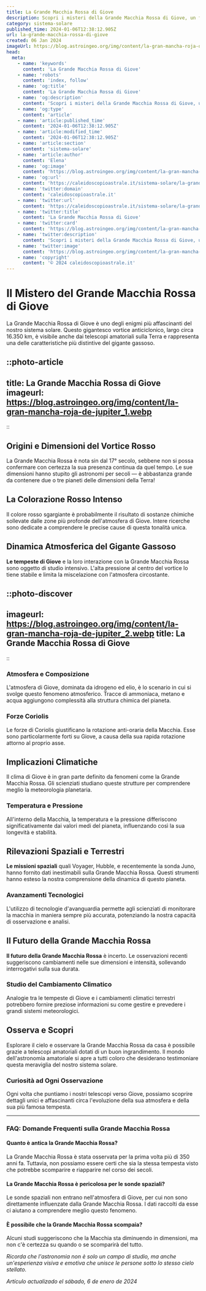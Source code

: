 ```yaml
---
title: La Grande Macchia Rossa di Giove
description: Scopri i misteri della Grande Macchia Rossa di Giove, un fenomeno affascinante che ha incuriosito gli astronomi per secoli.
category: sistema-solare
published_time: 2024-01-06T12:38:12.905Z
url: la-grande-macchia-rossa-di-giove
created: 06 Jan 2024
imageUrl: https://blog.astroingeo.org/img/content/la-gran-mancha-roja-de-jupiter_1.webp
head:
  meta:
    - name: 'keywords'
      content: 'La Grande Macchia Rossa di Giove'
    - name: 'robots'
      content: 'index, follow'
    - name: 'og:title'
      content: 'La Grande Macchia Rossa di Giove'
    - name: 'og:description'
      content: 'Scopri i misteri della Grande Macchia Rossa di Giove, un fenomeno affascinante che ha incuriosito gli astronomi per secoli.'
    - name: 'og:type'
      content: 'article'
    - name: 'article:published_time'
      content: '2024-01-06T12:38:12.905Z'
    - name: 'article:modified_time'
      content: '2024-01-06T12:38:12.905Z'
    - name: 'article:section'
      content: 'sistema-solare'
    - name: 'article:author'
      content: 'Elena'
    - name: 'og:image'
      content: 'https://blog.astroingeo.org/img/content/la-gran-mancha-roja-de-jupiter_1.webp'
    - name: 'og:url'
      content: 'https://caleidoscopioastrale.it/sistema-solare/la-grande-macchia-rossa-di-giove'
    - name: 'twitter:domain'
      content: 'caleidoscopioastrale.it'
    - name: 'twitter:url'
      content: 'https://caleidoscopioastrale.it/sistema-solare/la-grande-macchia-rossa-di-giove'
    - name: 'twitter:title'
      content: 'La Grande Macchia Rossa di Giove'
    - name: 'twitter:card'
      content: 'https://blog.astroingeo.org/img/content/la-gran-mancha-roja-de-jupiter_1.webp'
    - name: 'twitter:description'
      content: 'Scopri i misteri della Grande Macchia Rossa di Giove, un fenomeno affascinante che ha incuriosito gli astronomi per secoli.'
    - name: 'twitter:image'
      content: 'https://blog.astroingeo.org/img/content/la-gran-mancha-roja-de-jupiter_1.webp'
    - name: 'copyright'
      content: '© 2024 caleidoscopioastrale.it'
---
```

# Il Mistero del Grande Macchia Rossa di Giove

La Grande Macchia Rossa di Giove è uno degli enigmi più affascinanti del nostro sistema solare. Questo gigantesco vortice anticiclonico, largo circa 16.350 km, è visibile anche dai telescopi amatoriali sulla Terra e rappresenta una delle caratteristiche più distintive del gigante gassoso.

::photo-article
---
title: La Grande Macchia Rossa di Giove
imageurl: https://blog.astroingeo.org/img/content/la-gran-mancha-roja-de-jupiter_1.webp
---
::

## Origini e Dimensioni del Vortice Rosso
La Grande Macchia Rossa è nota sin dal 17° secolo, sebbene non si possa confermare con certezza la sua presenza continua da quel tempo. Le sue dimensioni hanno stupito gli astronomi per secoli — è abbastanza grande da contenere due o tre pianeti delle dimensioni della Terra!

## La Colorazione Rosso Intenso
Il colore rosso sgargiante è probabilmente il risultato di sostanze chimiche sollevate dalle zone più profonde dell'atmosfera di Giove. Intere ricerche sono dedicate a comprendere le precise cause di questa tonalità unica.

## Dinamica Atmosferica del Gigante Gassoso
**Le tempeste di Giove** e la loro interazione con la Grande Macchia Rossa sono oggetto di studio intensivo. L'alta pressione al centro del vortice lo tiene stabile e limita la miscelazione con l'atmosfera circostante.

::photo-discover
---
imageurl: https://blog.astroingeo.org/img/content/la-gran-mancha-roja-de-jupiter_2.webp
title: La Grande Macchia Rossa di Giove
---
::

### Atmosfera e Composizione
L'atmosfera di Giove, dominata da idrogeno ed elio, è lo scenario in cui si svolge questo fenomeno atmosferico. Tracce di ammoniaca, metano e acqua aggiungono complessità alla struttura chimica del pianeta.

### Forze Coriolis
Le forze di Coriolis giustificano la rotazione anti-oraria della Macchia. Esse sono particolarmente forti su Giove, a causa della sua rapida rotazione attorno al proprio asse.

## Implicazioni Climatiche
Il clima di Giove è in gran parte definito da fenomeni come la Grande Macchia Rossa. Gli scienziati studiano queste strutture per comprendere meglio la meteorologia planetaria.

### Temperatura e Pressione
All'interno della Macchia, la temperatura e la pressione differiscono significativamente dai valori medi del pianeta, influenzando così la sua longevità e stabilità.

## Rilevazioni Spaziali e Terrestri
**Le missioni spaziali** quali Voyager, Hubble, e recentemente la sonda Juno, hanno fornito dati inestimabili sulla Grande Macchia Rossa. Questi strumenti hanno esteso la nostra comprensione della dinamica di questo pianeta.

### Avanzamenti Tecnologici
L'utilizzo di tecnologie d'avanguardia permette agli scienziati di monitorare la macchia in maniera sempre più accurata, potenziando la nostra capacità di osservazione e analisi.

## Il Futuro della Grande Macchia Rossa
**Il futuro della Grande Macchia Rossa** è incerto. Le osservazioni recenti suggeriscono cambiamenti nelle sue dimensioni e intensità, sollevando interrogativi sulla sua durata.

### Studio del Cambiamento Climatico
Analogie tra le tempeste di Giove e i cambiamenti climatici terrestri potrebbero fornire preziose informazioni su come gestire e prevedere i grandi sistemi meteorologici.

## Osserva e Scopri

Esplorare il cielo e osservare la Grande Macchia Rossa da casa è possibile grazie a telescopi amatoriali dotati di un buon ingrandimento. Il mondo dell'astronomia amatoriale si apre a tutti coloro che desiderano testimoniare questa meraviglia del nostro sistema solare.

### Curiosità ad Ogni Osservazione
Ogni volta che puntiamo i nostri telescopi verso Giove, possiamo scoprire dettagli unici e affascinanti circa l'evoluzione della sua atmosfera e della sua più famosa tempesta.

---

### FAQ: Domande Frequenti sulla Grande Macchia Rossa

#### Quanto è antica la Grande Macchia Rossa?
La Grande Macchia Rossa è stata osservata per la prima volta più di 350 anni fa. Tuttavia, non possiamo essere certi che sia la stessa tempesta visto che potrebbe scomparire e riapparire nel corso dei secoli.

#### La Grande Macchia Rossa è pericolosa per le sonde spaziali?
Le sonde spaziali non entrano nell'atmosfera di Giove, per cui non sono direttamente influenzate dalla Grande Macchia Rossa. I dati raccolti da esse ci aiutano a comprendere meglio questo fenomeno.

#### È possibile che la Grande Macchia Rossa scompaia?
Alcuni studi suggeriscono che la Macchia sta diminuendo in dimensioni, ma non c'è certezza su quando o se scomparirà del tutto.

*Ricorda che l'astronomia non è solo un campo di studio, ma anche un'esperienza visiva e emotiva che unisce le persone sotto lo stesso cielo stellato.*

_Artículo actualizado el sábado, 6 de enero de 2024_
